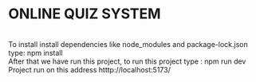 # ONLINE QUIZ SYSTEM
<br>
To install install dependencies like node_modules and package-lock.json type: npm install
<br>
After that we have run this project, to run this project type : npm run dev
<br>
Project run on this address htttp://localhost:5173/

